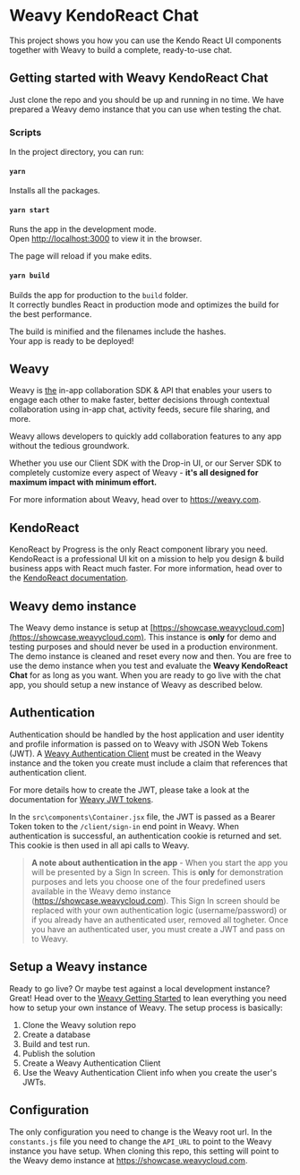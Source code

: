 # Weavy KendoReact Chat
This project shows you how you can use the Kendo React UI components together with Weavy to build a complete, ready-to-use chat.


## Getting started with Weavy KendoReact Chat
Just clone the repo and you should be up and running in no time. We have prepared a Weavy demo instance that you can use when  testing the chat. 

### Scripts
In the project directory, you can run:

#### `yarn`
Installs all the packages.

#### `yarn start`
Runs the app in the development mode.  
Open  [http://localhost:3000](http://localhost:3000/)  to view it in the browser.

The page will reload if you make edits.

#### `yarn build`
Builds the app for production to the  `build`  folder.  
It correctly bundles React in production mode and optimizes the build for the best performance.

The build is minified and the filenames include the hashes.  
Your app is ready to be deployed!

## Weavy 
Weavy is <u>the</u> in-app  collaboration SDK & API that enables your users to engage each other to make faster, better decisions through contextual collaboration using in-app chat, activity feeds, secure file sharing, and more.

Weavy allows developers to quickly add collaboration features to any app without the tedious groundwork.

Whether you use our Client SDK with the Drop-in UI, or our Server SDK to completely customize every aspect of Weavy - **it's all designed for maximum impact with minimum effort.**

For more information about Weavy, head over to https://weavy.com.

## KendoReact
KenoReact by Progress is the only React component library you need. KendoReact is a professional UI kit on a mission to help you  design & build business apps with React much faster.
For more information, head over to the [KendoReact documentation](https://www.telerik.com/kendo-react-ui/).

## Weavy demo instance
The Weavy demo instance is setup at [https://showcase.weavycloud.com](https://showcase.weavycloud.com). This instance is **only** for demo and testing purposes and should never be used in a production environment. The demo instance is cleaned and reset every now and then.
You are free to use the demo instance when you test and evaluate the **Weavy KendoReact Chat** for as long as you want. When you are ready to go live with the chat app, you should setup a new instance of Weavy as described below.

## Authentication
Authentication should be handled by the host application and user identity and profile information is passed on to Weavy with JSON Web Tokens (JWT). A [Weavy Authentication Client](https://docs.weavy.com/server/rest/authentication) must be created in the Weavy instance and the token you create must include a claim that references that authentication client.

For more details how to create the JWT, please take a look at the documentation for [Weavy JWT tokens](docs.weavy.com/client/authentication#creating-the-json-web-token).

In the `src\components\Container.jsx` file, the JWT is passed as a Bearer Token token to the `/client/sign-in` end point in Weavy. When authentication is successful, an authentication cookie is returned and set. This cookie is then used in all api calls to Weavy.

> **A note about authentication in the app** - 
> When you start the app you will be presented by a Sign In screen. This is **only** for demonstration purposes and lets you choose one of the four predefined users available in the Weavy demo instance (https://showcase.weavycloud.com). This Sign In screen should be replaced with your own authentication logic (username/password) or if you already have an authenticated user, removed all togheter. Once you have an authenticated user, you must create a JWT and pass on to Weavy.



## Setup a Weavy instance
Ready to go live? Or maybe test against a local development instance? Great! Head over to the [Weavy Getting Started](https://docs.weavy.com/server/get-started) to lean everything you need how to setup your own instance of Weavy.
The setup process is basically: 
1. Clone the Weavy solution repo
2. Create a database
3. Build and test run.
4. Publish the solution
5. Create a Weavy Authentication Client
6. Use the Weavy Authentication Client info when you create the user's JWTs.

## Configuration
The only configuration you need to change is the Weavy root url. In the `constants.js` file you need to change the `API_URL` to point to the Weavy instance you have setup. When cloning this repo, this setting will point to the Weavy demo instance at https://showcase.weavycloud.com.






